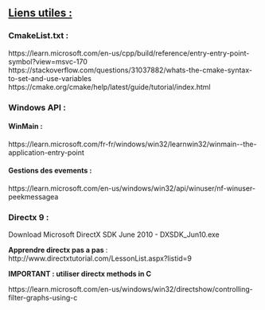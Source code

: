 <h2><u>Liens utiles : </u></h2>
<h3>CmakeList.txt :</h3>
https://learn.microsoft.com/en-us/cpp/build/reference/entry-entry-point-symbol?view=msvc-170
https://stackoverflow.com/questions/31037882/whats-the-cmake-syntax-to-set-and-use-variables
https://cmake.org/cmake/help/latest/guide/tutorial/index.html
<h3>Windows API : </h3>
<h4>WinMain : </h4>
https://learn.microsoft.com/fr-fr/windows/win32/learnwin32/winmain--the-application-entry-point
<h4>Gestions des evements : </h4>
https://learn.microsoft.com/en-us/windows/win32/api/winuser/nf-winuser-peekmessagea
<h3>Directx 9 : </h3>
Download Microsoft DirectX SDK June 2010 - DXSDK_Jun10.exe
<p><b>Apprendre directx pas a pas </b>: http://www.directxtutorial.com/LessonList.aspx?listid=9</p>
<p><b>IMPORTANT : utiliser directx methods in C</b></p>https://learn.microsoft.com/en-us/windows/win32/directshow/controlling-filter-graphs-using-c